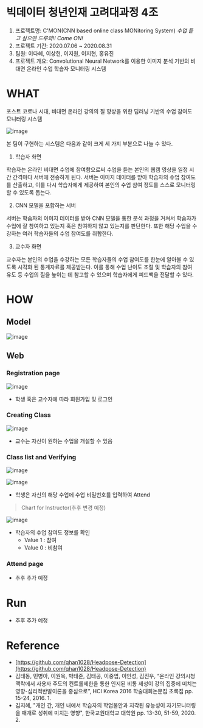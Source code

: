 # 빅데이터 청년인재 고려대과정 4조 

1. 프로젝트명: C'MON(CNN based online class MONitoring System)
*수업 듣고 싶으면 드루와!! Come ON!*
2. 프로젝트 기간: 2020.07.06 ~ 2020.08.31
3. 팀원: 이다혜, 이상헌, 이지원, 이지현, 홍유진 
4. 프로젝트 개요: Convolutional Neural Network를 이용한 이미지 분석 기반의 비대면 온라인 수업 학습자 모니터링 시스템

# WHAT

포스트 코로나 시대, 비대면 온라인 강의의 질 향상을 위한 딥러닝 기반의 수업 참여도 모니터링 시스템

![image](https://user-images.githubusercontent.com/43233184/90980736-34180300-e598-11ea-8be8-88ea989a635c.png)

본 팀이 구현하는 시스템은 다음과 같이 크게 세 가지 부분으로 나눌 수 있다. 

1. 학습자 화면

학습자는 온라인 비대면 수업에 참여함으로써 수업을 듣는 본인의 웹캠 영상을 일정 시간 간격마다 서버에 전송하게 된다.  서버는 이미지 데이터를 받아 학습자의 수업 참여도를 산출하고, 이를 다시 학습자에게 제공하여 본인의 수업 참여 정도를 스스로 모니터링 할 수 있도록 돕는다. 

2. CNN 모델을 포함하는 서버

서버는 학습자의 이미지 데이터를 받아 CNN 모델을 통한 분석 과정을 거쳐서 학습자가 수업에 잘 참여하고 있는지 혹은 참여하지 않고 있는지를 판단한다.  또한 해당 수업을 수강하는 여러 학습자들의 수업 참여도를 취합한다.  

3. 교수자 화면

교수자는 본인의 수업을 수강하는 모든 학습자들의 수업 참여도를 한눈에 알아볼 수 있도록 시각화 된 통계자료를 제공받는다. 이를 통해 수업 난이도 조절 및 학습자의 참여 유도 등 수업의 질을 높이는 데 참고할 수 있으며 학습자에게 피드백을 전달할 수 있다.

# HOW

## Model

![image](https://user-images.githubusercontent.com/43233184/90980751-53169500-e598-11ea-80dc-94cb02115190.png)

## Web

### Registration page

![image](https://user-images.githubusercontent.com/43233184/90980764-5f9aed80-e598-11ea-8eba-85481abe0e23.png)

- 학생 혹은 교수자에 따라 회원가입 및 로그인

### Creating Class

![image](https://user-images.githubusercontent.com/43233184/90980771-66c1fb80-e598-11ea-85a8-36a0bf7db2a9.png)

- 교수는 자신이 원하는 수업을 개설할 수 있음

### Class list and Verifying

![image](https://user-images.githubusercontent.com/43233184/90980777-73465400-e598-11ea-8ebf-82174079fb13.png)

![image](https://user-images.githubusercontent.com/43233184/90980786-793c3500-e598-11ea-8e7b-cc9ac05eb555.png)

- 학생은 자신의 해당 수업에 수업 비밀번호를 입력하여 Attend

> Chart for Instructor(추후 변경 예정)

![image](https://user-images.githubusercontent.com/43233184/90980790-7e997f80-e598-11ea-983d-c973c65f8730.png)

- 학습자의 수업 참여도 정보를 확인
    - Value 1 : 참여
    - Value 0 : 비참여

### Attend page

- 추후 추가 예정

# Run

- 추후 추가 예정

# Reference

- [https://github.com/qhan1028/Headpose-Detection](https://github.com/qhan1028/Headpose-Detection)
- 김태동, 민병아, 이원욱, 박태준, 김태공, 이중엽, 이인성, 김진우, “온라인 강의시청 맥락에서 사용자 주도의 컨트롤제한을 통한 인지된 비통 제성이 강의 집중에 미치는 영향-심리적반발이론을 중심으로”, HCI Korea 2016 학술대회논문집 초록집 pp. 15-24, 2016. 1.
- 김지혜, "개인 간, 개인 내에서 학습자의 학업불안과 지각된 유능성이 자기모니터링을 매개로 성취에 미치는 영향", 한국교원대학교 대학원 pp. 13-30, 51-59, 2020. 2.
